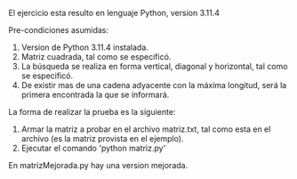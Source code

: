 El ejercicio esta resulto en lenguaje Python, version 3.11.4

Pre-condiciones asumidas:
1. Version de Python 3.11.4 instalada.
2. Matriz cuadrada, tal como se especificó.
3. La búsqueda se realiza en forma vertical, diagonal y horizontal, tal como se especificó.
4. De existir mas de una cadena adyacente con la máxima longitud, será la primera encontrada la que
   se informará.

La forma de realizar la prueba es la siguiente:
1. Armar la matriz a probar en el archivo matriz.txt, tal como esta en el archivo (es la matriz provista en el
   ejemplo).
2. Ejecutar el comando 'python matriz.py'

En matrizMejorada.py hay una version mejorada.

